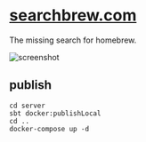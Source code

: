 [searchbrew.com](http://searchbrew.com)
==============

The missing search for homebrew.

![screenshot](https://raw.github.com/stephennancekivell/searchbrew/master/screenshot.png)

## publish

```
cd server
sbt docker:publishLocal
cd ..
docker-compose up -d
```